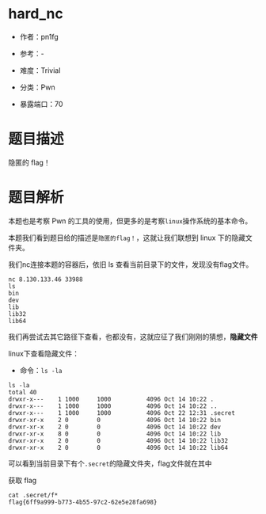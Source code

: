 # hard_nc

- 作者：pn1fg

- 参考：-

- 难度：Trivial

- 分类：Pwn

- 暴露端口：70

# 题目描述

隐匿的 flag！

# 题目解析

本题也是考察 Pwn 的工具的使用，但更多的是考察`linux`操作系统的基本命令。

本题我们看到题目给的描述是`隐匿的flag！`，这就让我们联想到 linux 下的隐藏文件夹。

我们nc连接本题的容器后，依旧 ls 查看当前目录下的文件，发现没有flag文件。

```shell
nc 8.130.133.46 33988
ls
bin
dev
lib
lib32
lib64
```

我们再尝试去其它路径下查看，也都没有，这就应征了我们刚刚的猜想，**隐藏文件**

linux下查看隐藏文件：

- 命令：`ls -la`

```shell
ls -la
total 40
drwxr-x---    1 1000     1000          4096 Oct 14 10:22 .
drwxr-x---    1 1000     1000          4096 Oct 14 10:22 ..
drwxr-x---    1 1000     1000          4096 Oct 22 12:31 .secret
drwxr-xr-x    2 0        0             4096 Oct 14 10:22 bin
drwxr-xr-x    2 0        0             4096 Oct 14 10:22 dev
drwxr-xr-x    8 0        0             4096 Oct 14 10:22 lib
drwxr-xr-x    2 0        0             4096 Oct 14 10:22 lib32
drwxr-xr-x    2 0        0             4096 Oct 14 10:22 lib64
```

可以看到当前目录下有个`.secret`的隐藏文件夹，flag文件就在其中

获取 flag

```shell
cat .secret/f*
flag{6ff9a999-b773-4b55-97c2-62e5e28fa698}
```

